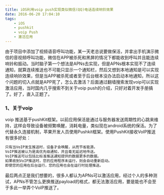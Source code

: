 ```yaml
---
title: iOS利用voip push实现类似微信(QQ)电话连续响铃效果
date: 2016-06-20 17:04:10
tags:
    - iOS
    - pushkit
    - voip Push
    - 激活应用
---
```

由于项目中添加了视频语音呼叫功能，某一天老总说要做保活，并拿出手机演示微信的音视频呼叫功能，微信在APP被杀死和黑屏的情况下都能收到呼叫并且能连续响铃和振动。<!-- more -->当时脑子第一个想法是APNs去实现，但是APNs根本实现不了连续通知，就算连续推送也不可能只显示一个通知栏，然后又想到本地通知是可以实现连续响铃效果，但是当APP被杀死或者至于后台根本没办法启动本地通知，所以这个问题的切入点就是APP死了，怎么去激活？后面通过翻墙搜索发现voip可以实现激活应用，当时国内几乎搜索不到关于voip push的介绍，只好对着开发手册搞了。好了，直入正题了。
	
### 1、关于voip
  voip 推送基于pushKit框架。以前应用保活是通过与服务器发送周期性的心跳来维持，这样会导致设备被频繁唤醒，消耗电量，类似现在android系统的保活。为了代替永久连接机制，苹果开发人员使用Pushkit框架。使用PushKit接收VoIP推送有很多好处：
 ``` bash
只有当VoIP发生推送时，设备才会唤醒，从而节省能源。
VoIP推送被认为是高优先级通知，并且毫无延迟地传送。
VoIP推送可以包括比标准推送通知提供的数据更多的数据。
如果收到VoIP推送时，您的应用程序未运行，则会自动重新启动。
即使您的应用在后台运行，您的应用也会在运行时处理推送。
```
最后两点正是我们想要的，很多人都认为APNs可以激活应用，经过个人的多种测试，APNs不管怎么更换推送payload的格式，都无法激活应用，要是能也不会至于多此一举弄个VoIP推送了。
